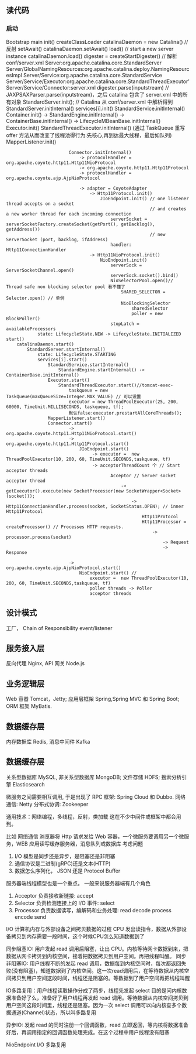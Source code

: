 
## 读代码
### 启动
Bootstrap 
main
    init()
        createClassLoader
        catalinaDaemon = new Catalina() // 反射
    setAwait()
        catalinaDaemon.setAwait()
    load() // start a new server instance
        catalinaDaemon.load()
            digester = createStartDigester() // 解析 conf/server.xml
                        Server:org.apache.catalina.core.StandardServer
                        Server/GlobalNamingResources:org.apache.catalina.deploy.NamingResourcesImpl
                        Server/Service:org.apache.catalina.core.StandardService
                        Server/Service/Executor:org.apache.catalina.core.StandardThreadExecutor'
                        Server/Service/Connector:server.xml
            digester.parse(inputstream) // JAXPSAXParser.parse(inputstream)，之后 catalina 包含了 server.xml 中的所有对象
            StandardServer.init(); // Catalina 从 conf/server.xml 中解析得到
                StandardServer.initInternal()
                    services[i].init()
                        StandardService.initInternal()
                            Container.init() 
                                -> StandardEngine.initInternal() -> ContainerBase.initInternal() -> LifecycleMBeanBase.initInternal()
                            Executor.init()
                                StandardThreadExecutor.initInternal()
                                (通过 TaskQueue 重写 offer 方法从而改变了线程池得行为:先核心,再到达最大线程，最后如队列)
                            MapperListener.init()

                            Connector.initInternal()
                                -> protocolHandler = org.apache.coyote.http11.Http11NioProtocol
                                -> org.apache.coyote.http11.Http11Protocol
                                -> protocolHandler = org.apache.coyote.ajp.AjpNioProtocol

                                -> adapter = CoyoteAdapter
                                    -> Http11Protocol.init()
                                        JIoEndpoint.init() // one listener thread accepts on a socket 
                                                           // and creates a new worker thread for each incoming connection
                                            serverSocket = serverSocketFactory.createSocket(getPort(), getBacklog(), getAddress()) 
                                                           // new ServerSocket (port, backlog, ifAddress)
                                            handler: Http11ConnectionHandler
                                    -> Http11NioProtocol.init()
                                        NioEndpoint.init()
                                            serverSock = ServerSocketChannel.open()
                                            serverSock.socket().bind()
                                            NioSelectorPool.open()// Thread safe non blocking selector pool 看不懂了
                                                SHARED_SELECTOR = Selector.open() // 单例
                                                NioBlockingSelector
                                                    sharedSelector
                                                    poller = new BlockPoller()
                                            stopLatch = availableProcessors
                state: LifecycleState.NEW -> LifecycleState.INITIALIZED
    start()
        catalinaDaemon.start()
            StandardServer.startInternal()
                state: LifecycleState.STARTING
                services[i].start()
                    StandardService.startInternal()
                        StandardEngine.startInternal() -> ContainerBase.initInternal()
                    Executor.start()
                        StandardThreadExecutor.start()//tomcat-exec-
                            taskqueue = new TaskQueue(maxQueueSize=Integer.MAX_VALUE) // 可以设置
                            executor = new ThreadPoolExecutor(25, 200, 60000, TimeUnit.MILLISECONDS, taskqueue, tf);
                            默认false:executor.prestartAllCoreThreads();
                    MapperListener.start()
                    Connector.start()
                            -> org.apache.coyote.http11.Http11NioProtocol.start()
                            -> org.apache.coyote.http11.Http11Protocol.start()
                                JIoEndpoint.start()
                                     -> executor =  new ThreadPoolExecutor(10, 200, 60, TimeUnit.SECONDS,taskqueue, tf)
                                     -> acceptorThreadCount 个 // Start acceptor threads 
                                            Acceptor // Server socket acceptor thread
                                                -> getExecutor().execute(new SocketProcessor(new SocketWrapper<Socket>(socket)));
                                                    -> Http11ConnectionHandler.process(socket, SocketStatus.OPEN); // inner Http11Protocol  
                                                        Http11Protocol
                                                        Http11Processor = createProcessor() // Processes HTTP requests.
                                                            -> processor.process(socket)
                                                                -> Request
                                                                -> Response

                            -> org.apache.coyote.ajp.AjpNioProtocol.start()
                                NioEndpoint.start() //
                                    executor =  new ThreadPoolExecutor(10, 200, 60, TimeUnit.SECONDS,taskqueue, tf)
                                    poller threads -> Poller
                                    acceptor threads


## 设计模式
工厂，
Chain of Responsibility
event/listener


## 服务接入层
反向代理 Nginx, API 网关 Node.js
## 业务逻辑层
Web 容器 Tomcat，Jetty; 应用层框架 Spring,Spring MVC 和 Spring Boot; ORM 框架 MyBatis.
## 数据缓存层
内存数据库 Redis, 消息中间件 Kafka
## 数据缓存层
关系型数据库 MySQL, 非关系型数据库 MongoDB; 文件存储 HDFS; 搜索分析引擎 Elasticsearch

微服务之间需要相互调用, 于是出现了 RPC 框架: Spring Cloud 和 Dubbo.
网络通信: Netty
分布式协调: Zookeeper 

通用技术：网络编程，多线程，反射，类加载 这在不少中间件或框架中都会用到。

比如 
网络通信
浏览器将 Http 请求发给 Web 容器，一个微服务要调用另一个微服务，WEB 应用读写缓存服务器，消息队列或数据库
考虑问题
1. I/O 模型是同步还是异步，是阻塞还是非阻塞
2. 通信协议是二进制(gRPC)还是文本(HTTP)
3. 数据怎么序列化， JSON 还是 Protocol Buffer

服务器端线程模型也是一个重点。
一般来说服务器端有几个角色
1. Acceptor 负责接收新链接: accept
2. Selector 负责检测连接上的 I/O 事件: select
3. Processor 负责数据读写，编解码和业务处理: read decode process encode send


I/O
计算机内存与外部设备之间拷贝数据的过程
CPU 发出读指令，数据从外部设备拷贝到内存需要一段时间，这个时候CPU怎么知道数据到了

同步阻塞IO: 用户发起 read 调用后阻塞，让出 CPU。内核等待网卡数据到来，把数据从网卡拷贝到内核空间，接着把数据拷贝到用户空间。再把线程叫醒。
同步非阻塞IO: 用户线程不断的发起 read 调用，数据每到内核空间时，每次都返回失败(没有阻塞)，知道数据到了内核空间。这一次read调用后，在等待数据从内核空间拷贝到用户空间这段时间，线程还是阻塞的。等数据到了用户空间再把线程叫醒

IO多路复用：用户线程读取操作分成了两步，线程先发起 select 目的是问内核数据准备好了么，准备好了用户线程再发起 read 调用。等待数据从内核空间拷贝到用户空间这段时间里，线程还是阻塞。因为一次 select 调用可以向内核查多个数据通道(Channel)状态，所以叫多路复用

异步IO: 发起 read 的同时注册一个回调函数，read 立即返回，等内核将数据准备好后，再调用指定的回调函数处理完成。在这个过程中用户线程没有阻塞


NioEndpoint I/O 多路复用










